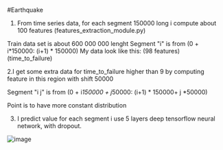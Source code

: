 #Earthquake
1. From time series data, for each segment 150000 long i compute about 100 features (features_extraction_module.py)

Train data set is about 600 000 000 lenght
Segment "i" is from (0 + i*150000: (i+1) * 150000)
My data look like this:
(98 features) (time_to_failure)

2.I get some extra data for time_to_failure higher than 9
by computing feature in this region with shift 50000

Segment "i j" is from (0 + i*150000 + j*50000: (i+1) * 150000+ j *50000)

Point is to have more constant distribution


3. I predict value for each segment i use 5 layers deep tensorflow neural network, with dropout. 
  

![image](https://user-images.githubusercontent.com/72819970/122527995-27c7cf80-d01c-11eb-9e5a-a6b60f7a118a.png)
